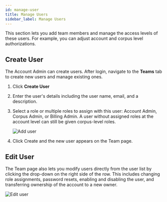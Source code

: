```yaml
---
id: manage-user
title: Manage Users
sidebar_label: Manage Users
---
```


This section lets you add team members and manage the access levels of these 
users. For example, you can adjust account and corpus level authorizations.

## Create User

The Account Admin can create users. After login, 
navigate to the **Teams** tab to create new users
and manage existing ones. 

1. Click **Create User**
2. Enter the user's details including the user name, email, and a 
   description.
3. Select a role or multiple roles to assign with this user: Account Admin, 
   Corpus Admin, or Billing Admin. A user without assigned roles at the 
   account level can still be given corpus-level roles.

   ![Add user](/img/new_user.png)

4. Click Create and the new user appears on the Team page.


## Edit User

The Team page also lets you modify users directly from the user 
list by clicking the drop-down on the right side of the row. This 
includes changing role assignments, password resets, enabling and disabling 
the user, and transferring ownership of the account to
a new owner.

![Edit user](/img/edit_user.png)


